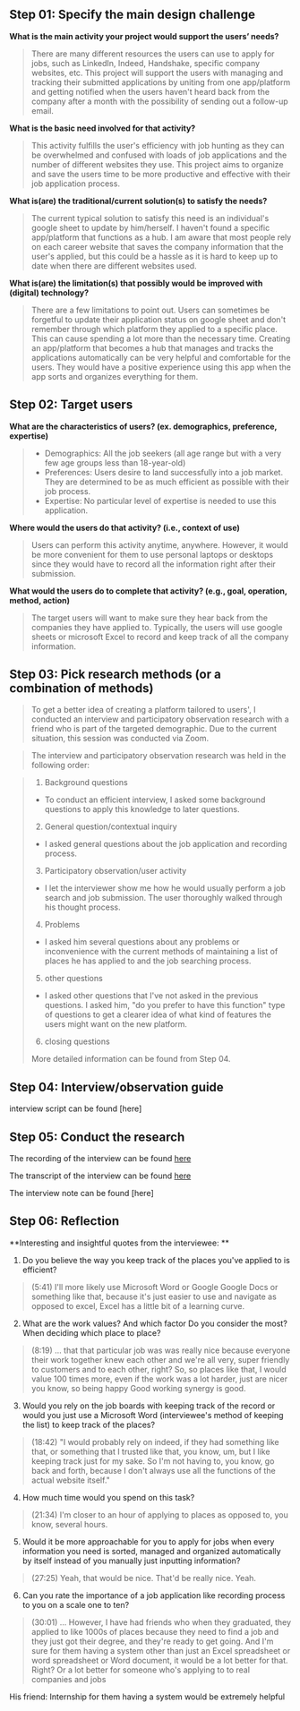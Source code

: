 
## Step 01: Specify the main design challenge 

**What is the main activity your project would support the users’ needs?**
> There are many different resources the users can use to apply for jobs, such as LinkedIn, Indeed, Handshake, specific company websites, etc. This project will support the users with managing and tracking their submitted applications by uniting from one app/platform and getting notified when the users haven't heard back from the company after a month with the possibility of sending out a follow-up email. 

**What is the basic need involved for that activity?** 
> This activity fulfills the user's efficiency with job hunting as they can be overwhelmed and confused with loads of job applications and the number of different websites they use. 
This project aims to organize and save the users time to be more productive and effective with their job application process. 

**What is(are) the traditional/current solution(s) to satisfy the needs?** 
> The current typical solution to satisfy this need is an individual's google sheet to update by him/herself. I haven't found a specific app/platform that functions as a hub. I am aware that most people rely on each career website that saves the company information that the user's applied, but this could be a hassle as it is hard to keep up to date when there are different websites used. 

**What is(are) the limitation(s) that possibly would be improved with (digital) technology?**
> There are a few limitations to point out. Users can sometimes be forgetful to update their application status on google sheet and don't remember through which platform they applied to a specific place. This can cause spending a lot more than the necessary time. Creating an app/platform that becomes a hub that manages and tracks the applications automatically can be very helpful and comfortable for the users. They would have a positive experience using this app when the app sorts and organizes everything for them. 

## Step 02: Target users 

**What are the characteristics of users? (ex. demographics, preference, expertise)**
> * Demographics: All the job seekers (all age range but with a very few age groups less than 18-year-old)
> * Preferences: Users desire to land successfully into a job market. They are determined to be as much efficient as possible with their job process. 
> * Expertise: No particular level of expertise is needed to use this application. 

**Where would the users do that activity? (i.e., context of use)**
 > Users can perform this activity anytime, anywhere. However, it would be more convenient for them to use personal laptops or desktops since they would have to record all the information right after their submission. 

**What would the users do to complete that activity? (e.g., goal, operation, method, action)**
> The target users will want to make sure they hear back from the companies they have applied to. Typically, the users will use google sheets or microsoft Excel to record and keep track of all the company information. 

## Step 03: Pick research methods (or a combination of methods)

> To get a better idea of creating a platform tailored to users', I conducted an interview and participatory observation research with a friend who is part of the targeted demographic. Due to the current situation, this session was conducted via Zoom. 

> The interview and participatory observation research was held in the following order: 

> 1. Background questions 
> * To conduct an efficient interview, I asked some background questions to apply this knowledge to later questions. 
> 2. General question/contextual inquiry 
> * I asked general questions about the job application and recording process. 
> 3. Participatory observation/user activity 
> * I let the interviewer show me how he would usually perform a job search and job submission. The user thoroughly walked through his thought process. 
> 4. Problems 
> * I asked him several questions about any problems or inconvenience with the current methods of maintaining a list of places he has applied to and the job searching process. 
> 5. other questions 
> * I asked other questions that I've not asked in the previous questions. I asked him, "do you prefer to have this function" type of questions to get a clearer idea of what kind of features the users might want on the new platform. 
> 6. closing questions 
>
> More detailed information can be found from Step 04. 

## Step 04: Interview/observation guide
interview script can be found [here] 

## Step 05: Conduct the research
The recording of the interview can be found [here]("https://drive.google.com/file/d/1QcRcb32k_MZJPRig5qN9PeuScWuUFTdi/view?usp=sharing")

The transcript of the interview can be found [here](zoom_0_otter.ai.txt)

The interview note can be found [here]

## Step 06: Reflection
**Interesting and insightful quotes from the interviewee: **

1. Do you believe the way you keep track of the places you've applied to is efficient?
> (5:41) I'll more likely use Microsoft Word or Google Google Docs or something like that, because it's just easier to use and navigate as opposed to excel, Excel has a little bit of a learning curve.
2. What are the work values? And which factor Do you consider the most? When deciding which place to place?
> (8:19) ... that that particular job was was really nice because everyone their work together knew each other and we're all very, super friendly to customers and to each other, right? So, so places like that, I would value 100 times more, even if the work was a lot harder, just are nicer you know, so being happy Good working synergy is good.
3. Would you rely on the job boards with keeping track of the record or would you just use a Microsoft Word (interviewee's method of keeping the list) to keep track of the places? 
> (18:42) "I would probably rely on indeed, if they had something like that, or something that I trusted like that, you know, um, but I like keeping track just for my sake. So I'm not having to, you know, go back and forth, because I don't always use all the functions of the actual website itself."
4. How much time would you spend on this task?
> (21:34) I'm closer to an hour of applying to places as opposed to, you know, several hours.
5. Would it be more approachable for you to apply for jobs when every information you need is sorted, managed and organized automatically by itself instead of you manually just inputting information?
> (27:25) Yeah, that would be nice. That'd be really nice. Yeah.
6. Can you rate the importance of a job application like recording process to you on a scale one to ten? 
> (30:01) ... However, I have had friends who when they graduated, they applied to like 1000s of places because they need to find a job and they just got their degree, and they're ready to get going. And I'm sure for them having a system other than just an Excel spreadsheet or word spreadsheet or Word document, it would be a lot better for that. Right? Or a lot better for someone who's applying to to real companies and jobs



His friend: Internship for them having a system would be extremely helpful 
